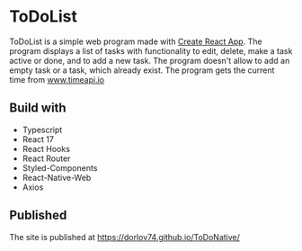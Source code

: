 # ToDoList

ToDoList is a simple web program made with [Create React App](https://github.com/facebook/create-react-app).
The program displays a list of tasks with functionality to edit, delete, make a task active or done, and to add a new task. The program doesn't allow to add an empty task or a task, which already exist.
The program gets the current time from www.timeapi.io

## Build with

- Typescript
- React 17
- React Hooks
- React Router
- Styled-Components
- React-Native-Web
- Axios

## Published

The site is published at https://dorlov74.github.io/ToDoNative/
